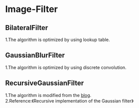# Image-Filter

## BilateralFilter
1.The algorithm is optimized by using lookup table.

## GaussianBlurFilter
1.The algorithm is optimized by using discrete convolution.

## RecursiveGaussianFilter
1.The algorithm is modified from the [blog](https://blog.csdn.net/webzhuce/article/details/100640543).  
2.Reference:《Recursive implementation of the Gaussian filter》
